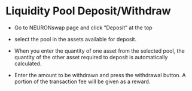 # Liquidity Pool Deposit/Withdraw

* Go to NEURONswap page and click “Deposit” at the top



* select the pool in the assets available for deposit.



* When you enter the quantity of one asset from the selected pool, the quantity of the other asset required to deposit is automatically calculated.



* Enter the amount to be withdrawn and press the withdrawal button. A portion of the transaction fee will be given as a reward.
